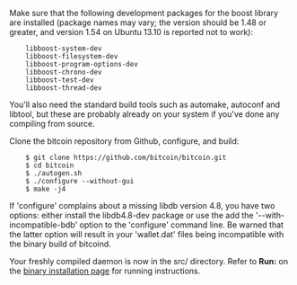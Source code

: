 Make sure that the following development packages for the boost library are
installed (package names may vary; the version should be 1.48 or greater, and
version 1.54 on Ubuntu 13.10 is reported not to work):

		libboost-system-dev
		libboost-filesystem-dev
		libboost-program-options-dev
		libboost-chrono-dev
		libboost-test-dev
		libboost-thread-dev

You'll also need the standard build tools such as automake, autoconf and
libtool, but these are probably already on your system if you've done any
compiling from source.

Clone the bitcoin repository from Github, configure, and build:

		$ git clone https://github.com/bitcoin/bitcoin.git
		$ cd bitcoin
		$ ./autogen.sh
		$ ./configure --without-gui
		$ make -j4

If 'configure' complains about a missing libdb version 4.8, you have
two options: either install the libdb4.8-dev package or use the add the
'--with-incompatible-bdb' option to the 'configure' command line.  Be warned
that the latter option will result in your 'wallet.dat' files being incompatible
with the binary build of bitcoind.

Your freshly compiled daemon is now in the src/ directory.  Refer to **Run:** on
the [binary installation page][01] for running instructions.

[01]: Install-Bitcoind
[dl]: https://bitcoin.org/en/download
[gs]: Getting-Started-with-MMGen
